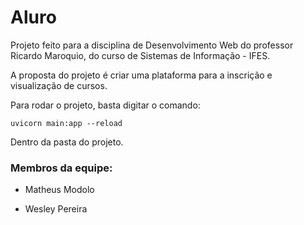 # Aluro

Projeto feito para a disciplina de Desenvolvimento Web do professor Ricardo Maroquio, do curso de Sistemas de Informação - IFES.

A proposta do projeto é criar uma plataforma para a inscrição e visualização de cursos.

Para rodar o projeto, basta digitar o comando:

`uvicorn main:app --reload`

Dentro da pasta do projeto.

### Membros da equipe:

- Matheus Modolo

- Wesley Pereira

